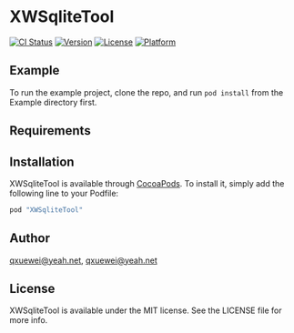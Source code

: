 # XWSqliteTool

[![CI Status](http://img.shields.io/travis/qxuewei@yeah.net/XWSqliteTool.svg?style=flat)](https://travis-ci.org/qxuewei@yeah.net/XWSqliteTool)
[![Version](https://img.shields.io/cocoapods/v/XWSqliteTool.svg?style=flat)](http://cocoapods.org/pods/XWSqliteTool)
[![License](https://img.shields.io/cocoapods/l/XWSqliteTool.svg?style=flat)](http://cocoapods.org/pods/XWSqliteTool)
[![Platform](https://img.shields.io/cocoapods/p/XWSqliteTool.svg?style=flat)](http://cocoapods.org/pods/XWSqliteTool)

## Example

To run the example project, clone the repo, and run `pod install` from the Example directory first.

## Requirements

## Installation

XWSqliteTool is available through [CocoaPods](http://cocoapods.org). To install
it, simply add the following line to your Podfile:

```ruby
pod "XWSqliteTool"
```

## Author

qxuewei@yeah.net, qxuewei@yeah.net

## License

XWSqliteTool is available under the MIT license. See the LICENSE file for more info.
